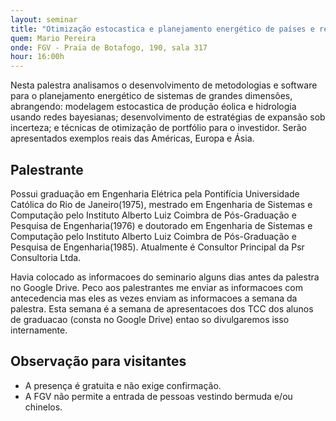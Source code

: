 ```yaml
---
layout: seminar
title: "Otimização estocastica e planejamento energético de países e regiões"
quem: Mario Pereira
onde: FGV - Praia de Botafogo, 190, sala 317
hour: 16:00h
---
```


Nesta palestra analisamos o desenvolvimento de metodologias e software
para o planejamento energético de sistemas de grandes dimensões,
abrangendo: modelagem estocastica de produção éolica e hidrologia
usando redes bayesianas; desenvolvimento de estratégias de expansão
sob incerteza; e técnicas de otimização de portfólio para o
investidor. Serão apresentados exemplos reais das Américas, Europa e
Ásia.

## Palestrante

Possui graduação em Engenharia Elétrica pela Pontifícia Universidade
Católica do Rio de Janeiro(1975), mestrado em Engenharia de Sistemas e
Computação pelo Instituto Alberto Luiz Coimbra de Pós-Graduação e
Pesquisa de Engenharia(1976) e doutorado em Engenharia de Sistemas e
Computação pelo Instituto Alberto Luiz Coimbra de Pós-Graduação e
Pesquisa de Engenharia(1985). Atualmente é Consultor Principal da Psr
Consultoria Ltda.

Havia colocado as informacoes do seminario alguns dias antes da
palestra no Google Drive. Peco aos palestrantes me enviar as
informacoes com antecedencia mas eles as vezes enviam as informacoes a
semana da palestra. Esta semana é a semana de apresentacoes dos TCC
dos alunos de graduacao (consta no Google Drive) entao so divulgaremos
isso internamente.


## Observação para visitantes

- A presença é gratuita e não exige confirmação.
- A FGV não permite a entrada de pessoas vestindo bermuda e/ou
  chinelos.
